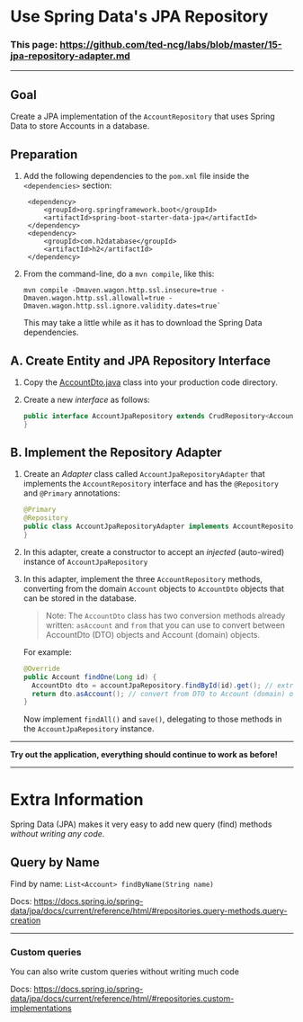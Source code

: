 # Use Spring Data's JPA Repository

### This page: https://github.com/ted-ncg/labs/blob/master/15-jpa-repository-adapter.md

----

## Goal 

Create a JPA implementation of the `AccountRepository` that uses Spring Data to store Accounts in a database.

## Preparation

1. Add the following dependencies to the `pom.xml` file inside the `<dependencies>` section:

        <dependency>
            <groupId>org.springframework.boot</groupId>
            <artifactId>spring-boot-starter-data-jpa</artifactId>
        </dependency>
        <dependency>
            <groupId>com.h2database</groupId>
            <artifactId>h2</artifactId>
        </dependency>

1. From the command-line, do a `mvn compile`, like this:

   ```
   mvn compile -Dmaven.wagon.http.ssl.insecure=true -Dmaven.wagon.http.ssl.allowall=true -Dmaven.wagon.http.ssl.ignore.validity.dates=true`
   ```
   
   This may take a little while as it has to download the Spring Data dependencies.

## A. Create Entity and JPA Repository Interface

1. Copy the [AccountDto.java](AccountDto.java) class into your production code directory.

1. Create a new *interface* as follows:

    ```java
    public interface AccountJpaRepository extends CrudRepository<AccountDto, Long> {
    }
    ```

## B. Implement the Repository Adapter

1. Create an *Adapter* class called `AccountJpaRepositoryAdapter` that implements the `AccountRepository` interface
   and has the `@Repository` and `@Primary` annotations:

    ```java
    @Primary
    @Repository
    public class AccountJpaRepositoryAdapter implements AccountRepository {
    }
    ```

1. In this adapter, create a constructor to accept an *injected* (auto-wired) instance of `AccountJpaRepository`

1. In this adapter, implement the three `AccountRepository` methods, 
   converting from the domain `Account` objects to `AccountDto` objects that can be stored in the database.
   
   >Note: The `AccountDto` class has two conversion methods already written: `asAccount` and `from`
   >that you can use to convert between AccountDto (DTO) objects and Account (domain) objects.
   
   For example: 

    ```java
    @Override
    public Account findOne(Long id) {
      AccountDto dto = accountJpaRepository.findById(id).get(); // extract from Optional
      return dto.asAccount(); // convert from DTO to Account (domain) object
    }    
    ```

    Now implement `findAll()` and `save()`, delegating to those methods in the `AccountJpaRepository` instance.

----

**Try out the application, everything should continue to work as before!**

----

# Extra Information

Spring Data (JPA) makes it very easy to add new query (find) methods *without writing any code*.

## Query by Name

Find by name: `List<Account> findByName(String name)`

Docs: https://docs.spring.io/spring-data/jpa/docs/current/reference/html/#repositories.query-methods.query-creation

---

### Custom queries

You can also write custom queries without writing much code
 
Docs: https://docs.spring.io/spring-data/jpa/docs/current/reference/html/#repositories.custom-implementations
